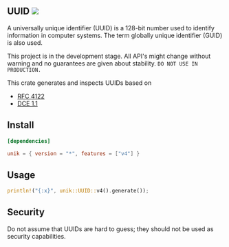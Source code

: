 ## UUID ![](https://github.com/awh6al/unik/workflows/unik/badge.svg)
A universally unique identifier (UUID) is a 128-bit number used to identify
information in computer systems. The term globally unique identifier (GUID)
is also used.

This project is in the development stage. All API's might change without warning and no 
guarantees are given about stability. `DO NOT USE IN PRODUCTION.`

This crate generates and inspects UUIDs based on
 * [RFC 4122](http://tools.ietf.org/html/rfc4122)
 * [DCE 1.1](https://pubs.opengroup.org/onlinepubs/9696989899/chap5.htm#tagcjh_08_02_01_01)

## Install
```TOML
[dependencies]

unik = { version = "*", features = ["v4"] }
```

## Usage
```Rust
println!("{:x}", unik::UUID::v4().generate());
```

## Security

Do not assume that UUIDs are hard to guess; they should not be used as security capabilities.

